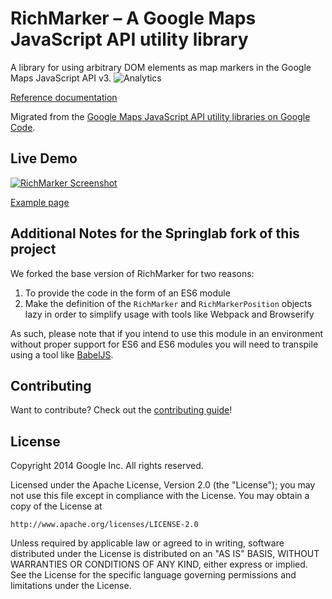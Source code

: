 RichMarker – A Google Maps JavaScript API utility library
==============

A library for using arbitrary DOM elements as map markers in the Google Maps JavaScript API v3.
![Analytics](https://maps-ga-beacon.appspot.com/UA-12846745-20/js-rich-marker/readme?pixel)

[Reference documentation](https://googlemaps.github.io/js-rich-marker/reference.html)

Migrated from the [Google Maps JavaScript API utility libraries on Google Code](https://code.google.com/p/google-maps-utility-library-v3/).

## Live Demo

[![RichMarker Screenshot](https://googlemaps.github.io/js-rich-marker/screenshot.jpg)](https://googlemaps.github.io/js-rich-marker/examples/richmarker.html)

[Example page](https://googlemaps.github.io/js-rich-marker/examples/richmarker.html)

## Additional Notes for the Springlab fork of this project

We forked the base version of RichMarker for two reasons:
 
1. To provide the code in the form of an ES6 module
2. Make the definition of the `RichMarker` and `RichMarkerPosition`
   objects lazy in order to simplify usage with tools like Webpack
   and Browserify
   
As such, please note that if you intend to use this module in an
environment without proper support for ES6 and ES6 modules you will 
need to transpile using a tool like [BabelJS](https://babeljs.io/).

## Contributing

Want to contribute? Check out the [contributing guide](CONTRIBUTING.md)!

## License

Copyright 2014 Google Inc. All rights reserved.

Licensed under the Apache License, Version 2.0 (the "License");
you may not use this file except in compliance with the License.
You may obtain a copy of the License at

    http://www.apache.org/licenses/LICENSE-2.0

Unless required by applicable law or agreed to in writing, software
distributed under the License is distributed on an "AS IS" BASIS,
WITHOUT WARRANTIES OR CONDITIONS OF ANY KIND, either express or implied.
See the License for the specific language governing permissions and
limitations under the License.
